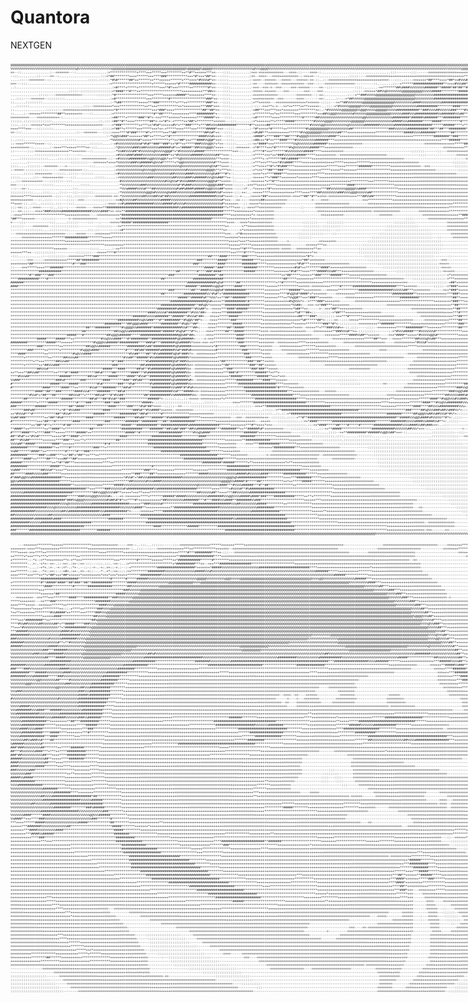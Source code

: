 # Quantora
NEXTGEN
<div style="font-family: monospace;white-space: pre;font-size: 5px;">
@@@@@@@@@@@@@@@@@@@@@@@@@@@@@@@@@@@@@@@@@@@@@@@@@@@@@@@@@@@@@@@@@@@@@@@@@@@@@@@@@@@@@@@@@@@@@@@@@@@@@@@@@@@@@@@@@@@@@@@@@@@@@@@@@@@@@@@@@@@@@@@@@@@@@@@@@@@@@@@@@@@@@@@@@@@@@@@@@@@@@@@@@@@@@@@@@@@@@@@@@@@@@@@@@@@@@@@@@@@@@@@@@@@@@@@@@@@@@@@@@@@@@@@@@@@@@@@@@@@@@@@@@@@@@@@@@@@@@@@@@@@@@@@@@@@@@@@@@@@@@@@@@@@@@@@@@@@@@@@@@@@@@@@@@@@@@@@@@@@@@@@@@@@@@@@@@@@@@@@@@@@@@@@@@@@@@@@@@@@@@@@@@@@@@@@@@@@@@@@@
%%%%%%%%%%%%%%%%%%%%%%%%%%%%%%%%%%%@%%%%%%%%%%%%%%%%%%@@@@@@@@@@@@@@@@@@@@@@@@@@@@@@@@@@@@@@@%@@@@@@@%@@@@@%%%%%%%%%%%%%%%%%%%%%%@%%%@@@@%%%%%%%%%%%%%%%%%%%%%%%%%%%%%%%%%%%%%%%%%%%%%%%%%%%%%%%%%%%%%%%%%%%%%%%%%%%%%%%%%%%%%%%%%%%%%%%%%%%%%%%@@@@%%%%@@@@@@@@@@@@@@@@@@@@@@@@@@@@%%%%%%%%%%%%%%%%%%%%%%%%%%%%%%%%%%%%%%%%%%%%%%%%%%%%%%%%%%%%%%%%%%%%%%%%%%%%%%%%%%%%%%%%%%%%%%%%%%%%%%%%%%%%%%%%%%%%%%%%%%%%
==--::...............:--=======---:................:=**************+****+++*****+++********++**#**++===+***+=----::::..........:=+=-=============---====-::----====-:.....................................:::--------:::------===============+++++===++++++++++++++++++++++++++====----:::::::::::::::.........................................................................................:-----:----------
--::..........::-----==--:......................:::=*##********++++******+++****###***********+++*#*+++*##*+=---::::...........:==--====---====++========-:-==++=--:................:::::----============+++++++++++++++===================++++++****++====-=++++==========--::::---::..........................................:::::--------::::::::.....................................................:::::.
.....::---========--::...................:::::.:::::-*#%#******##*++******++***++++++******+***+==+*#%%%%#*+=--:::::...........:-++==--======---=====---====+=-==-::..:--===============+++++++++++++====---::::.:::--==+++++*##****++++*##*=+#%%%#**##*++*##%#*+==-===----=*###*++=======-:::-:::..................:-------------::::::.................................................:::::::---::::::----:::
===---:::...........................................:=*********************+******+++==+*#*****############+=---::::...........:-==----====+==--==+++=======--===--:---================----------::........::--+******################**+=++#%%%##*#%%%%%############***#****+==+++====++******+++===--:........................................................................................................
..:...................................................:=#****+*****+***********+++**#*+++******++********#*+=----::::...........-++=--===-=--===-----===-======-----==--:::------------::::........-=+*******##%####%%%%%%%%#######**#####*##*##**#%%%###############****##*=+*#**+==+##********++**+++++=--..................................................:::---======+++++==========----::::::.............
...............................:::::-:::::::::::::::::=*####***#***++**********************+++++++++++***##+=----::::...........-=====-=+++==----===--------=+=----===-...............::::--===+++*##%%@%%%%%%%%@@@@@@@@@@@%%%%%#####*********######################********#######****#%######****+++====+++==++****+=-----------:::--:::::::::-----====++++++++===---:::::...............:::::::---------::...
...............:::::----==============--------:::::::-*#*****************+++*****++++==+#####**++++++++****+=----::::...........-+++==========----------========--:-++:............:---+**###%%%%%@@@@@@@@@@@@@@@@@@@@@%%%%%%%%%%###############################****##**+++**######***++**#%%####*+++++=====+++==+==-:::::::.....:::::::::::::-----============---::...................:---:::::::..............
...::::----=======--:::::::::........................:+#****************+++*********#*******************###*+=---::::...........-++=========--===-------====--------==:......:----=*##%%%%%%@@@@@@@@@@@@@@@@@@@@@@@@@@@%%%%%%%%%%#######################********#####*********#####**###*+++++++***+++++==+**=--=--:::-****#*+===========------:::::.....................................................:::::::
::......:::::::::....................................:-*%##*********+++++***###*********+***++**********###*+=---::::...........:+**+=====---==+==========+++*+=====-:::::---=+**##%%%%%%%%@@@@@@@@@@@@@@@@@%%%%%%%%%%####%%%%%%%%%%%##########################*****++******+**+*###*******++++**++**++***++==------:-+%#+=--::..........................................................::::::::::.............
...:::::::.............................:::--=====+++++*+++*************++**+++***********++*+++++++++***###*+==--::::...........:-::--=++**+-=---=+*++****++**+++++=:...::--+*#%%%%%@@@@@@%%%%%@@@@@@@@@@@@%%%%%%%%%%%%%###########********####**********+++***##########*******++++*###***********##*+++**+++++====--::-===-=-::::::::------:..................................................................
::.................::::::---=====++++++++++++++++++++++*#******************+++*###*++++***************##**##*==--::::...........-+##***+==***+++*++++++++*********+=:.-*#%%%%%%%@@@@@@@@%%@@@%%%%%@@@@@@%%%%%############**###%%%%##%%%%%%###****#%%%%%%%%%%%##***++++++*************++*******#*++***#*+++++***#*+++-:-=-:--=---=+++--:::.......................................................................
::.....:--===+++*********##**+++++++==----::.........:=*********************#**##*****+++++++++****#########*+---::::...........-+********++*++********+++*********+++##%%@@@%%%%%%%%%#%%%%%%@@@@@@@@@@@@@%%%%%%####%%%############%%#######%%%##***##*###########%%%%##**********++***************#****++**+++*##**+==-:::-==---+**+=-:........................................................................
==========----==========+=-:.........................:+##****+******###**#*=-=++****+===++*+++++=++****#####*+=---::::..........:+#********++++************#******##%%%%%%%%%%%%%%%%%%%%%%%@@%%%%%%%%%%%%%%#########*######%#######***#########********+++++****#########%%%##**++++++***********+*####*++***++++==+*++=-=*=----++++++*+=--:::::::..............................................................
::::::.:::::::::::::::.........................::.:::-=##**#**++++********##*=-=+*#*=-+*****++*##*+*********+=====---:::........:=*+++++++**+*****#####**********#%%%%%@@@@%%%%%%%%%%@@@@@@@%%%%%%%%%%%%%%%#####%%%########*****#####**********#**************+++=+****####%@@@%*+++++*********++************+++++***+===+##+-::=++=-=**+++=::...........................................::::::::::----=====---:
::::..:::--===+++*+++********++++++++++++++++++==-----=*###*********++***++*#%#*++++++#%*+***###****+***##%%%%##########*******#**+++==+##*********************#%%%%%@@%%%%%%%%%%%%@%%%%%%%%########%%%%%%%%####################******######****+*****++****+*++**+====+*****##%%%%%#*++*++**###*++++**+***#**+++*****++==+#%*=-==--*#*--*#+===---====--------::::----------------------------------:::::.......
=+++****+==---:::::::::..........................:::::=*##**+******+=+*****+++*+=-=*****+=++****+++*****#####*++=--::::........:-*#*+====*#******++**********#%@@@@@@@@@@%%%%%%%%%%%##*******************###%%%%%%%###########*##***##***#########**++*+****+*****++*****+++*##***###%%#*++*****##******+++****+++++++**+++**++=++==*#*++++=-:::.......................::::--:::::..................::-----=====
==-:::.............................::--=======---:::::=+++****#*###*****#*+******+++**##***************##%%#*+=---::::..........:=#%##***+====++++++******#%%@@@@@@@@%%%%%%%%%##***+++++++++++++++***************#####%%%%########********##***************#****************#***###*+**#@@%******+*##*+***#***+++***+++*++++++++*+===++==-====-.................................................................
...................................................:-*%@@%%###*+++++++*##*++****++**#***************####%%%#+++=---:::...........=####*+****###***##****#%@@@@%%%%%%%%%%%####**++++++++++++========+++++++++++++++++++***********########**###*********####***####*##**********######****##%%#****#*+*****%#***+++*##*+++++**+++**+++====--=---::...............................................................
:..::::......................::::::.................-*%%%%%%%%%%%%%%#*++==+*********+**++*##*+++***####%%@@#*++=---::::.........:+##+++*#*==***####****#%%%%%%%%%%#######***++++++======================================+++++++++++++****######************#####**####*###########***###****#%##*+=*#*++++*#%%*++++###*++++#*+++*+*#*=====-=-----:..............................................................
::-=+++******+++==--::....................:::::::....:-+#%%%%%%%%%%%%#*#%#**###**###*++*#**++*****###%%%%@@%*+*+=--:::::......::-=+*####*+=+**********%%@%%%%%%%%#######*+++++=============---------------------------------========++++++++*****##########%%##*#%##****####%####%%##***###**#####*+**##*+++*#%*+++*###++++***+*++*##+===--:-=***=:...........:.................................................
+++=======-:.........:-=+++***+=+++*****+=-:::.........:*@%%%%%%%###%%##%%%%%%%######%#*++*#####**##%%%%@@@%*+++=---:::-===+++=--=*#****+==*#*******#%@%%%%%%%%#####***+++============------------------------------------------------=====++++++*********###############*****#%######%#****####%%%#*******++#%%#*+++*#*++***++*++*##*+++=--+***#*-......::.....................................................
::-------:::-===+++++++++++++++**+++====--::...........-*%%##%%%%##*#%%%%%%%@%%%%%@@@#*+*#%%%%%%%%#####***************++=-::.....=****#*+=+*******#%%%%%%%%%#####****+++++=======------------------------------------:::::::-------::---======++++==+*#*++++**++*********######**#####**##*+++****#%#**++*#**++*%%#*++*#*+*+++++++**##*+++++**==**=::...:.......................................................
.............:::::::::::::----:-----::..................=#%%%%###%####%%%%%%%%%%####*++*#%%%%%%%######%%%%%%%##**+==-:..........:=*****+=+*++*###%%%%%%%#####*****+++++======--=========================-----------------::::----------------====++====+***++++++====+*+++****##%%##*********+++##**###+=++*#**+*#%%%#********++*******++++**==*#*+=:...........................................................
.....:::::::::::::::.....:::.:::::::--=============-::--+#%%%%%#########%%@@%%%%@@%*++***%@%%%%%%%%%%%%%%%%%%***+===-:..........:+****+-=*******##%%#####*******+++++=========+++++++++++++++====================---------------------------:-----========+=-=**+=++=-=++=++++**##%%%%%#*++**++****#*##*+*###***+*#%@@#*****##*******+++***+==*##*++-:..........................................................
.........:----------------------:::::::::---===++++*++++*%%%%%%%###%%######%@%%%#******+*%@@%%%%%%%%%%%%%%%%#***+++=-:..........:+***+==***+==*#%%####*****++++++++======+++*****+++++++*******+++++++++++++++===========------------------:::::::---======+*+::=+**=-=**=--==++**####%%%%#**+***+++#%##***%%#*****#%%%#*****#*+******++*%#++######++-..........................................................
::::.....:::::::--=======----=------------:::..........:+%%%%%%%%%%%%#%%%%%%%%%%%%%%%%%%%%@%%%%%%%%%%%%%%%@%%#**+++=-:..........:+**+=++**#*+*#%###****++++++++++++==+++******++++*******#######**********++++++++========--===-------------:::::::::::-------*+-:::+*+:-**+==-==+***#######%#+++*+++#%##*+*%%%%%***#%%####**#%##*******##*+*#######**=::::::...................................................
:-=====-::::::::::::------===++++++++=-::..............:+%%%%%%%%%%%%%@%%%%@@%%%%%%%%%%%%%%%%#%%%%%%%%%%@@@@%**+***+=::.........:+*+=+***##***###***+++++++++++++++++*****+++++**+++++++******************++++++++++==============------------:::::::::::::-----++-::--=++*+-=+++==+++********##***+++*#%%#**#%%%%#**%@%#*#%#**#%#******###*+*#%%%#++*#+:.........::::-----===-:::..................::--=+++++++
.......:::::-==++++===---::::..:::::--::::::...........:=#%%%%%%%%%%%%%%%%%%%%%%%%%%%##%%%%%%####%%%%%%%%%%@%##***#*+-:.........-++=+*++****####***++++++++++++++++****++++++++=====+++++++++++++++++++++++++++++++++========================-------:::::::::::::-=+=-----=++=:-=+++=+++++****+++#%#*+***#%#*##%%%%##%%%%%#%##**##**###*##%#**####*-.:-=::=======----::::..............:.:::-==++++++++=========
:::::.......:::--==++++++===----:::..........:::::......:+%%%%%%%%%%%%%%%###%%%%%%%%%%##%%%%%###%%######%%%@%%###**++-:.........-=+++++**+*###**++++++++*+++++++****+++++++=======++++++++++++++++++++++++++++++++++++=============================-------:::::::::--=+==---==+*+========++++++++==*%#**+*#######%%%%%%%%%%%###*###**##**%%#*###***+:...........................................................
...::-==+++++++==----:::::::--:::........................-#%%%%%%%%%%%%%%%%%%%%%%%#%%@%%#*#%%%####%%%%%%%@@@%#**+====-::......:-=++++++*+**#***++++++++++++++++++++++++++++++++++++++*********+++********++++++++++++++++=======================++======--------:::::::::-------==+++=========+++===+%%%*+*########%%%##%%%%#%%#*##**#%##%@%*******+==-=========----::::........................................
===----::--------::::::..............:::::...............-*%%%%%%%%%%###%%%%%%%%%%%%%%%%%#*#%###%%%%%%%%%@@@@%###*====-:::::.-+==**+++++*****++++++++++++++========+++++++*********####*********************+++++++++++++====================+++++++=======---------:::::::::::::::----------======--+#%%#**########%%%##%@%%%%%**##+*%#*#%@%#***+==-------::::::...............................................
--:---==-:.......................:::.....................-*%%%#####%%%%#***##%%%%%%%%%%%#%##%####%#####%%@@%%%%##*====--::::=*-.-*++++++*#*++++++++++++++++======++++***##%%%%%%%%@@@@@%%####*****************+++++++++++++==============+++++++++++++++========-------::::::::::::::----------========+#%##########%%%#%%####%@#*##*+##***###%%*=:.............................................................
::::::::::::.....::::.....::-:---:::--::::::.............:*%%%%%%%%%%%%%@@@%#%%%%%%@%###%%%%%%%%%%###########%%#*+==+=-:::-++:..-+++++****++++++++=++++****++++****##%%%%%%%%%###%%%%@@@%%%%%%##**************++++++++++++++++++++++++++++++++++++++++++++++======-------:::::::::::::::-:-------=======+#%*########%%%#%%###*#@%**#*+*######***=:..............................................................
==+++++****+++++++++==--:::---:::.:::::::----=========-==-*%%%%%%%%%%%##%%%%##%%#*##%%%%%%%%%%%##############%%%#*+++=-::-+-...:=++=+*##*+++++++=====-==++**##**#**++===-===========++++***##%%##************++++++++++++++++++++++++++++++++++++++++++********++===----------:::::::::::::::-----=====++*%########%%%###%%*+*#%#**#######%%*--+=:..............................................................
=====++++===---::.::::--------::::--===-----::::::::::--=+#@%%%%%##%%%%%%%%%%%%%#####%%%%%%%%%%%%%%%%%%%%%%%%%%%#*+++---++-::--=++==+##+++++++=====-------------=----====------------------=++*************+++++++++++++++++++++++++++++++++++++++++++++++********++===========-----::::::::::------==+++*##%###################%%%%%%###%%#*-::::..............................................................
**+++=-::..:::..:::::::.:::----:::................:-====-=+#%###############%%%%%#####%#%%%%#%%%%%%%%%%%%%%%%%%%#*+++++++---::-=++=+*+=+++++======----------------==================----------===++++++++++++++++++++++++++++++++++++++++++***********+++++++++******++++===========----::::::::-----==+***#####################%%%%%%%%%#*+-:...:::::::::::::.....................::----============-----::::..
:::-==:::.:-====-----::..:::--:----=====----===++**######################################%%######################**+***+==-::-=++=**============----------::------=========++++++=============+++=====+++++=================+++++++++++++*****************++++++++*******+++==++++++===----:::::-----===+***#########**###**########%%%%#*=====----::::::::.....................................................
::--==-:::---==++*###%%%%%%################%%%%%####*+=-==+**####################################################******+=====++++*+=+++=====---------------:-------====++++++++++++=============-==============----------=======+++++++++********************+++===++++**+++==============-------------==+*********####***#############*-............................:::............::::----======--:...........
--==++***********************++++++=======----======++++++*######################################################****+++====+=++*=-=++======-------------------------==+++++=====-------------------=======----------------=============++++++**######%#####***+++======+++======+++==========---------==++**************#########%%%*-:....................:::::::....::::-==++++++++++++===-:.................
*##***+++++==----:::::::-------=-=============----------=+*################################################********++++=====+++*==+++=======----------------------------------------------------------------------::::--------===========+++===++**##%%%%#%%%%%%#**++==========++++++=============-------===++************######%%#+:...........................:--------------::::::...........................
=----:::-------------:::......::::::-----:::---:-----====+*#####*###################*******************************++==---===+*==++========----------------::::::::-----:::::::::---------------------------:::::::::::-----------------==++=========++**#####%@%%##**++========+++++===============------===+++************##%%#+-.............................................................................
:::::::-----========--::::::::::::::----------::::::::---=+*******************************************************+=-------+**==+++=========----------------::::::::--:::::::::-------------------------:::::::::::::::::---------------=====================+*#%@@%%#**++=================------====-------==+++++++******##*+=-:::::.:---=-----:..............................................................
--------:::::::::....::::::::::..........:::.::------:-:::+#*****************************************************+=-------+*+=+++===========---------------:::::::::::::::---::------------------------::::::::::::::::::::::::---------===============----------==*#%%#***++++========----------------------==+++++++******+===+==-:...........................................................................
---====++++=========++++=====------=====-----====++++*************************************************************+==---=*#+=+++++++=========------------:::::::::::::-----::-----------------------::::::::::::::::::::::::::::----------================---==-------=+#####**+++======---------------------==++++******+++**####*=:......................................::::::::::::::::::.................::
------=======+++++++++*******############********+++++************************************************************++====+*+++++++++++=========-----------:::::::--------------------------------::::::::::::::::::::::::::::::::---::------================---=-====------=++**###**++++====-----------------==+++****++=++*****++===--:::::........:::----====+++++++++++++++++++++++++++++*++++==--===========
*****************************+++++++++++++**************************************************************************+++++*+++**++++++=========-----=----------------==++++===-----------------:::::::::::::::::::::::::::::::::::::::---------------------------------------------==++++++++++=======--------==+****+=====++*+++=---++=----------====++++++++++++++++++====+++===========------::::::::.........
**************************************************+++++====+********************************************************++++++******++++++===============--------=====+***+=-------------------:::::::::::::::::::::::::::::::::::::::::::------------------------------------::::::::::::::::::----------------=++++++++++===+++++++=----=+++-:::-::----::::::::..................................................:
***********************++++===------------:::::.......:-=+***********************************************************+++++**#****+++++++=======-=====---========+**+=--------------------::::::::::::::::::::::::::::::::::::::::::::---------------------:::---------:::::::::::::::::::::::::::::-------==++++**###*=======++++=-------=++=::-----------::::::.......:::::::------:::---======++++++++++++++++
++++++***++--:::::::::::-----------::::::::---==+++****#*************************************************************+++****#*****+++++++===================++++*+=----------------------:::::::::::::::::::::::::::::::::::::::::::-----------------------:::::::::::::::::::::::::::::::::::::::::-----==++++**#**+======+**+----------::-=*=--------------::::-:::--==+++++====--=====-------::::::::::......
-:::.............:--:::::::::--=======+*****###**********************************************************##****####********###*****+++++++++===============++*#*=---------------------------:::::::::::::::::::::::::::::::::::::--------:-----------------::::::::::::::::::::::::::::::::::::::::::----==++++**++====-=======---:--=-===----++=-----------:----::::::::::..................................:::
---------===------======++++++*****##*#########****************************************************###********#####********######****++++++++++++++++==++++*##*+=======-----------------------:::::::::::::::::::::::::::::::::::::--===---------------------::::::::::----::::::::::::::::::--::--------==+++==--=====-=+++===+*+---=======---=+=--=---------:----::::::::::::.............................::::
+++=====+*##*********************#***###*********************************************************###**********####*********########*****++++++++++++++++*#%#***+++++++++============---------------::::::::::::::::::::::::::::::::-==+==---------------------::::::-----------::------------------------==+=------==--=+++++++++++---=========--==--=---==------:-==-:::::::::::::::::::.......................
::----==+*****++++***#######***************************************************************************#####**###***********#######*********+++++++++++#%#*++********####*+++++++============---------::::::::::::::::::::::::::::::-=+++=------------------------::-----------------------------------=====-----==--=+++++++++++++================+====--==----==-:-==:::--::::::::::::--::::..................
***************############*************************************************************##*********#****###*####************######**********++++++++*#%#***++++****#####%%%##***++++++===========------------::::::::::::::::::::::::-=+++==-------------------:::::::------------------------------======--:--===---+#*++=++++++++============++=-===-==-=++=---===--==----------:::::::::::::::-==++========++
**********#**###****###*************************************************************###*************#########**##*******************************++*##*****++++++**###*****######****++++++==============----------:::::::::::::::::::::-+*+=============--------::::::::---------------------=============-::::::::-*###*++++++=+++++++========+++--==--==--++=====-====--=--------:::::::::::::::::::-==+++++++
****###########****#************************************************************##***************################********************************##*****+++++==++*************************+++++++++==============-----:::::::::::::::::-=***+=============--------::::::::--------------==================-:::::::.:+*#**##*=-===++++++=========++=-=+=--====++==++=======--=-------------::::::::::::::..:-=+++
#######***************************************************************************************###############%@%#*******##*******************+**#*******+++=======++++**************************++++++++++++++++===-------::::::::::::::-+##*++============---------:::::::::---------=========+++++=====--:::::::..:+******=:-=+++++++++=======++=-=++===+++++===**=-======--====-----==----::::::::::::::::::-
####*****************************************************************************************######**######%%@@%#******####*************++++++***********++====-=======+++*****#******#######################****++=====---------:::::--=*###*++++++++======-------------------------=======+++++++++===--:::::::::::+#*******+++***++++++===++=++==+++==++==++====+*+-=========-===--==------:::--:::::::::::::
************************************************************************************###*********##***####%%%%@@%#*###########**********++++++++*****######**+++======---===+++***********##################%%%%%%##***++=======-------=++*###*++++++++++======----------------------=======+++++++++====---::::::::-+***+*****+++****++++++=+**=-=*+===+============**=======++=--==---=+=---------===-::-::::::
********************************************************************************##**********############%%*#%#*+*##############********++++++++****#%@@%#*####*+*+++====-----===+++++++********************###########**+++++++=======++***###*++++=+++++=========----------------======++++++++++++===-------::-=+*#**++****++++++*+++=+**+==+**++++++++===+++==++=+*+=======++*+===-=-===-------------:::-:--:
*****************************************************************************************#####**######%#**%%%*++**##**#######**********+++++++***++*%%@@#**+++*###**++++===-------=====++++++++++**************##########******************##**+++++++++++=========================++++++++***+++++====------==+*####*******++++++++++++++##+=+*+=+**++++++*#+==+*##==++++++======++====+==---=-------=--------:
*************************************************************************************###################@%#++==+**###########*#********++++++++++==+#%@%%%*=--=****###*+++++===--------========++++++++++++++++******************+++++++++*###***+++++++++++===================+++++++++****+++++=====--==+*****************++++++++++++++***+=++++**+=++++**+==+*#*==+++=++**+==+=======+++--===-----==------::
********************************************************************************##################**##%@%*=====+**#############********+++++++++====+*%%##=---===-=+*###***+++++====--------------------===============+++++++++++++++++++**##*****+++++++++++++=======+++++++++++*********+++++=====-=+*###***************++++++++**+++**+**+==+*++*++++*+**+=+*#*=-=+++===+##=-=++=++====++======----=--------
******************************************************************************##########%#######**#%%##*=--====+***####*######*********++++++++======+*%##**+=------=--==+*##**+++++++=====--------------------------===========+++===+++++**##******++++++++++++++++++++++++************+++++++=====*#%##*****************+++++++**#*++**+++++*##*+++++****+++*%%*===+***++++*+=**+==++==++========--==--------
*************************************************************************####%%%%%#*##########**#%%%*##=---==+++***########***********+++++++++========*%#***##+::---:::::-=*##***++++++++++++=======-------------------==============+++++***#*******+++++++++++++++++***************+++++++++=====*%%#######***********++++++++++*#*++**+++*#%##+++**##*+++**#%%*=-=++**++=+++=+**+=====+*+-===============---
*****************************************************************#######%%%%%#######**######**#%%%#*##=---==+++*****#####*************+++++++++======++++##****###*-::::::::-+++***#*******+++++++++++======--------------==========+++++++***##*************+**********************+++++++++++====*%@@%#*#%%%#***************+++++*##+++++*##*+*##*+++##*=++**##+====+***+=+++++==+#*==++++*+====+====--==+==--
*********************************************************###########%%@%%###***#**########**#%@@%*##*=----=+++*******###**************++=++++++====+++++==*%#******##*=-:::-==--:::-===++***********+++++++++++++=====------======+++++++*****##***********************************+++++++++++++=+#%%%%%***#%%#*+*#%%#*********+++++**##**++*#*++**++*##*****#*+====+*++++++++++*+++++=+++++=++============-====
**************************************************#########***##%@@@%####*******#########**#%@%**##*-----==+++********#####**********++====+++=====++**++===+*********###**#*=-:::::::::-=======+++**#######*********+++++========+++++*******###*******************************+++++++++++++++=+#%%%###***##%%*+++*#%%######*++*##**+++****##*++*********#**+==+***++++****+=++*##+--=++++**===+==+++==+=======
****************************************##***########******#%@@@@%%########*###############%%#***##=:----==++******##**#####*********++====+++===+++++*++==--===++**+***###%%%#+=-::.::::----::::--=+++++++++*****#########***+++++++*********##*******************************+++++++++++=+++=*%%%%###*****#%%*+++****#%%%#**+*#######***+++*+**#****##***+===+++==+***##***++++++*++=+*+++++++===+*#+-========
**************************************##***************##%%@@%%#################*######*#%@%#***#*=::---===+******##***#####*********+===-=+++===++++++++++==----===+++++++**###%%%#**++-:::::::::-------:-=*#%%%#####***#%%%%%%%#**************++++************************++++++++++++++++=+#%%###********%%#*********#%#****###%%%%%%###*#%#*+*#%##**++===+++*******++++*#%%*=-=+**++==========++**===+======
******************************#####***#************##%@@@%######*****####################@@%##*##+------===+************####********+++=========++++++++++++++==-------=+++++++*****####%%##**++++==-----==+*####**+++++*#%%%%%@@%#***********++++++++*********************++++++++++++++++=+##%###********#%#***###***###*****########%%%%%%@@%%%#**+++++++*####*******+++***++++*##+==+*++==++===+*+==++=-=+=-
**************#####*****#####***++**************#%%@%%%####***#*#########**#############%@%######=-----=-==+************####********+++==========+++++++++++++++====-------==+++++++=+++++++*****##**+==---==+++*******##%%%%@%%##***+++++++++++=++++++******************++++++++++++++++++#%####***##****#%#*+*%%#++#%%#*+**########**+*****#####*++=====++++*********++++++***+++++***++++++++===++*+=+*=-=+==
#########**********#####***++++++***********#%@@@%%######*##########****###%#***#######%@%#####%*====-=+=-==*************###********++======--====+++++++****++++++======--------===++=================-----=========++*#%%%#*+===++++++++++++++++++++++*****************++++++++++++++++#%###****##****#%%#***#%#*+*%@%****######*****+**##%%%%%%###*****+*++++++****#%%##***++++++++++++++==+++==++===*#+-=+==
**************###*********++************##%@@%%######*********#########%%##*###########%@%######+======+++=+*#************###*******++=====----====++++++++*******++++++=====----------=====+++=================+++*****+==========+++++++++++++++++++******************++++++++++++++*#%####***##*****###***##%#++*#%##**#############%%%%%%@@%%@%%%%%%%%%%%%%%#*+===+***##%%###****++=======+*+==+++++*#+--===
*********###******++******+**********#%@@@%####**************#****##%##*#######%#######%%#*###%#========+++++#*************###*******++====-----======+++++++*******++++++++++======----------------====-------------------=======+++++++++++++++++***********************++++***+++#@%%###**#%#*****#%#***#%%%#*+*#########*++++++*****#########################*+==+++**********##%###**+===++++++++++*%*=-=+=
****####**********++*************#%@%%%####********************#%%##****##**#%%#######%@%#*###%*=--=====+++++***************###*******+===---------========++++**********++++++++++++++++======--------------------==============++++++++++++++++++*******************************#@%%%#****#%*****#%#****%%#*++*######%%#*++++**#*****######***********###%###**++==++++++++++++++++***#%%%#**++++**+=+*#*=:-==
*******+************++******##%%%%##************************#%%##**######*#%%#########%@%#####%*========++++++***************###******++===--------------=======+++++++++*****+++++++++++++++++++===+============-------=========+++++++++++++***********************+*********#%@@@@%****#%#****#%#****%%#***#######%%#*++++*******##********************#%%%#**+==+++***+++++++++++++++++**##*++++*#%%##**++++
************+**+++******##%%%##***********************#**###************#%############@%#*###%%+=========++++++*##************###**##**++===-------------------=========+++++++++++++++++++=============--------------==========+++++++++++++******************************###%@@%%%#**##%#***##%#*+**#%%##########%##*++*******###**#######*###**********#%%#*+++==+++++++++++++++++++++++++++++++++*###**+++**
*******+*******++*##%%%###****************************###************##%#############%@%#####%%+=-======++++++++**##***********###**##*+++=+=--------------------------============================-----------------==============+++++++++++***************************####%@@%###**####***##%%*****###########%%%#*+++*++*****#************************#%%#*++====++++++++++++++++++++++++++++++++*##*++++++**
**************##%%%#*****************************#####***####******##%#**#%##########%@%#####%%+--======+++++++++**###**********###*###**++++=--------------------------------------===========--------------------==============+++++++++++************************####*#%@%%#***####***###%%#**++*##########%%%%#*+**********##***********************#%%#*+++===+++**++++++++++++++++++++++++++*##*++++++****
++**+++**##%%##********++****#**####*********##%#*****##********####***#%############%@%#####%%+--======+++++++++***###*#*********######**+=**+---------------------------------------------------------------------============+++++++++++********************##%%%####@@@%#**#%%#*+====++#%#**+*###########%%%#*++*********###++**#*******************##*++++++++++***+++++++++++++++++++++++**#**++++++++++++
****#%%%##****************######*********##%%#******#####*****####**#%%#**###########%@%#####%%*--======++++++++++++*######********######**+++*+==----------------------------------------------------------------------====++++++++++++++****************####%%%###%%@@%####*+-::..........:+***##########%%%%#**++***##*++#%*++*****##**************###*++++++++++**+++++++++++++++++++++++***++++++++++++++++
%%###*******************###%#********###*********####*******###**##%##****###########%@%######%#=--====+++++++++++******#########*****####***+++++=---------------------------::::::::::------------------------------====+++++++++++++**************######%%%###%%@@%*++=-::::::::::::::::::=+*##########%%@%%******###****##****+**###**##*********#%#*+++++++********++++++++++++++++****#*****++++++++++++++
#********************#####*****#####**********#%#********###***#%#********#%#########%@%######%%+======+++++++++++*******####################****+++=====----------------------:::::::::::------------==-----------======++++++++++++++**********###%%%#%%%####%%%#+--:::::---------------=+***###########%%%%#*++**********##*******##***#********###*******+**********++++++++++++++****#****++++++++++++++*++
#****************####******####***++******#%%#***#######****##%#***********##########%%%###*#*#%#=======+++++++++++*********#################*#*****+++=====-----------------------------------------------------====++++++++++++++**********###%%@%%%%%####%%#+-:::::----------====--=*##****###########%%%%##*++*******++##*******##***##******####****#***********++++++++++++++**##****++++****++++++***+=::
*************####**##***###*******####%%%#****#######****##%#*************############%%#***#####+==-====+++++++++***********######################***+++++=========---======--------------------------------====+++++++++++++++*********###%%@@%##%%%%%%%%*=::::---------==========+#@@%*++**###########%%%%##*++*******+*##*+****#%**########*##*+**#****###********++++++++++**##****+++****+++++****+-::..::
**********#%%#*+*##***##*******##%%%#**+*****##%%#***#*#%%##***********##*###########%%#########%%+--====++++++++++*************######################****+++++=====================--------------------====++++++++++++++++***********##%%%%%###%##%%%%#+-:::------=========+====*%@%%%#*****###########%%%%##*++******+*#%******##**%%######%#*+*##****#**************+**++**##*****+*##**++++****+=::...:::::
*******##**********#*******######*********##%#***##*#%%#**###************######*=-::::::.:..::-==++=-=====++++++*+****************######################*****++++++++++================================+++**+++++++++++++******####**#%@@%%%#%%###%%@%*=:-------================*%%%%%%%%#****###########%%%%%#*++*##*****%#*****%#*#%%#*###%%#*******###*###**************####**+***##*++******=-:...:..:::::::
######********+*****#####**********#****###*******###**###************#####+-:::::::::::::::::::.......:::::----------==++*******############################**********+++++++++++==+++++++++++++++++****+++++++++++*******####***#%%@%%########%%%#+--:------===============+*#####%%%%%#*++**#######**####%%%#*+*#%#***#%%***######%%##%%%#*******########*++++*******##*******#***+******+-:..:.:::.:.:::::::
###**********######************##**####*************####******###****#%#*##*====--:::::--==-----::::::::::::::..........:.::::::--==++**##################################***************************++++++++*********####****##%%%%##########%%%+-::-----------=========+==*#########%%%%#*++**##**********#%%##++*##***#%####%%##%%%%%%%###****##########**+******###******###***###*+=-:.......::::::::::::::
*******###%##*************+*#**#%%###************####************###%#**#%%####*+++===--==++=====---------:::::::::::::::.:::.........:::::--=**#########################################*************************###*****##%@%%%###%##%%###%%*=::::::-----=+++=====+======#%##########%%%%%#************++*#%%%%#*++*##**#%##%#%%%%%%%%%#####*#####%%##*********###*****###***###*+=-:::.....::::::::::::::::::
++*#%%%#***#************##**#%%#************######********#########**##%#*******#**************+++++========--------::::::-::::::::::::::::..::.::-=*###########################************************########******##%@@@%%##%%##%%%#*#%*=::::::::----=---==+++++++++==*%#############%%%%#**++*******++***#%%%#*+*##**%%##%%%%%%%%%%######%%%%%##****########****#########%*=-:......:::..::::::::::::::::::
%%##*###**********++*##**#%#************####***********######*****##%##****######**#%##########******+++++++=========---===--=========++=--:::::::.::::-+**#**###############################################**#####%%%@@%####%#%%%%%**#*=:.::::-----===========-=====--=*############***##%%%%#*++*****+++++*###%%#++***##%##%%@@%%%%%################**#####***##%%%####*+=::....::::::.::::::::::::::::::::::
#*************+++*##***#*********####*************###********#######**########***##**#############***********++++++++=======++++==---++++=----:::::::::::.:-=+*####********#######################********########%%%%%####%%####%%#**=:.:::::------==============-----=*###########*********##%###**++++++++***#%%%#***#####%@@@%%%%##%################%#######%%%%##*+=-::..::::::::::::::::::::::::::::::::::
***********++*##**#**+******#*##**************###**********#####***###########**##############%################******++++++++***#**++++*+==--------::::::::::.::-=+*####*****##****#*****#*******###############%%%%####%%##%###+==:..:::----------================---+*#####*###***************######**+++++++**##%%#**####%@@@%%%%%%%%%%##################%%%%%##*=-::.:::::::::::::::::::::::::::::::::::::::
**####**++********++**####**+*************##***************###########****#######**##%%##*###**##%%##########***########**++**######%#*+=========----:::::::::::....::-=+**#####****************############%%%%%%%##%%%*+==-::...:::::::-------=---=====-----------+*#######*##************++++***##%%%##*++++++*##%%%##**#%@@@@%%%@@@@%%###############%%%%%#*=-::::::::::::::::::::::::::::::::::::::::::::::
#*****####***+****###***+++++******#####*++******************#####**#**********############******#%%@%####******************#######*+++++++++++======------:::::::::.....::::--=+**##########*######%%@@%%##*++=-::.............::::::::::::--:::--------:---------+###**####***********++++++++++++*#%@@@@%#*+++++*##%@@%##%@@@@@@@@@@%%%%######%%##%%%%%%#+-::::::::::::::::::::::::::::::::::::::::::::::::::
##**#%#*++*#%%#*******+++++*#***####*+********************####*************################*********####******************########***********+++++++======------::::::::::::.::::........:::::::................................::::::::::::::---====------=-----=+#%####***************++++++++++++++++*#%@@@@%%#*+++**#%@@@@@@@@@@@@%%%%%%%%%%%%%%@@@%#=-:::::::::::::::::::::::::::::::::::::::::::::::::::::
##***#%%##*******+++++++****###***+++**+****************##***************#############################************+++++++++**#############**********+++++=======------::::::::::.:::::::::::::::.:::....:.....................:::::::::::::::----------::::::---=*####**#****************+++++++++++++++++++*#%%@@@%%########%%%@@@@%%%%%%%%%%%%%%@@#*=-::::::::::::::::::::::::::::::::::::::::::::::::::::::::
%%%%##**#####*********####**++++++****************#*#********************#############################********+++++=====-----==++***###########*********+++++=========--------::::::::::::::::::::::::::::::::::::::::::::::::::::::::::::::::::---===+++++++===+*###********************++++++++++++++++++++***###%%%%%%@@%%%%@@@@%%%%%%%%%%%%%%#+-::::::::::::::::::::::::::::::::::::::::::::::::::::::::::::
#########******#######**++*****#************###***+*************************############################*******+++++====------------===++++*###########***++++=================---------------:::::::::::::::::::::::::::::::::::::::::::::::::::::::::::::::....:-*##***************++++++=+++++++++++++++++*+*******#%%@@@@@@@@@%%%%%%%%%%%%%*=-::::::::::::::::::::::::::::::::::::::::::::::::::::::::::::::
%%##*******####**++**********#*****#***###**************************************##########################*******+++++====-----------------========++++++++=============++++===========----------::::::::::::::::::::::::::::::::::::::::::::::::::::::::::::.::::-+####*#*********+++**+========+++++++++++*********##%@@@@@@@@@@%%%%%%%%%@%*=---::::::::::::::::::::::::::::::::::::::::::::::::::::::::::::::
#########******###*++###****++*##*+*##**++***++*******************************************####################*******+++======----------=-==========================--==================---------:::::::::::::::::::::::::::::::::::::::::::::::::::::::::::...:::-*######****#####******++++++++++++++++++++++++**####%%%@@@@@%@%%%@%%%%%%*+==-----------::::::::::::::::::::::::::::::::::::::::::::::::::::::
#******####*++*****##****+++##***##*+++++++++++++++*****************************************#####################*******+++++++=+++==============+++++++===========--------============------------:::::::::::::::::::::::::::::::::::::::::::::::::::::::::.:::::-+%#########******+++==+++==========+++++++++++*#####%%%%##%@@@%%%%%%%%#+==----------------:::::::::::::::::::::::::::::::::::::::::::::::::::
######****************++**#**##***+++++++++++++++****++***********************************************##########*######*******+**+++++++++++++++++*+**+++++++=======-------------------------------:::::::::::::::::::::::::::::::::::::::::::::::::::::::....::::-=##############%%###****+++=========+++*##*++*#####%%%*+*#@@%%%%%%%%#+=====--------------------::::::::::::::::::::::::::::::::::::::::::::::
#########************#####***+++++++++++++++++++++++++*********************#***************************************############****************************+++++=====-------------------------------::::::::::::::::::::::::::::::::::::::::::::::::::::::.......::=*############*******++++++++++====+=+*##*++*#####%%%*+*%@@@%%%%%%##*++======-------------------:::::::::::::::::::::::::::::::::::::::::::::
%%###***********##%%%#**++++**+++++++++++++++++++++++++++++************###****+++++++++**********++++++++**********#######################################*****+++++=====--------------------------------:::::::::::::::::::::::::::::::::::::::::::::::::.....:::::=#%%###%%%%%%#######***+++++++==+++***##***##%##%%#*+*%@@%%%%%%%#**+++=======-------------------::::::::::::::::::::::::::::::::::::::::::::
##******####%%%%%###*******+++++++++++=+====++++++++++++++++++++**###*****##**+++++++++++++++*******#####%%%%%%%%%%%%%%%#####%#%%%%%%####********############******++++============----------------------------:::::::::::::::::::::::::::::::::::::::::::......::::=#%%##########**********+++++++++**##******####%#########%%%%%%#*+++++=========------------------:::::::::::::::::::::::::::::::::::::::::::
#*###%@@%%%################**++++++=+=======++++++++++++++++*#%%#*+*##%%%##################%%%%%%%%%%%%%%%%%%%%%%%%@@@%@%###############*********++++***########*****++++=================---------------------------:::::::::::::::::::::::::::::::::::::.......::::=*#############**+++=+++====+++++++++**#################%%%%%##***++++++=========----------------::--::::::::::::::::::::::::::::::::::::::
@@%%######################******+++++=====+++++++++++++********##%%%%%%%#%%%####%%%%%%%%%%%%%%%%%%%%%%%%%%%%%%%%@@@@@%%#####*#*****##************++*++*****#####*******++++++++++================---------------------::::::::::::::::::::::::::::::::::::.........:::=#%#############****++******##########################%%%%%%##*****+++++==============------------::::::::::::::::::::::::::::::::::::::::
################################**+++=======+++++******#####%%%%%%%%%%%%%%%%%%%%%%%%%%%%%%%%%%%%%%%@%%%%%%%%%%%####***#%%%%######***#**##*************++*******************+++++++++================----------------------::::::::::::::::::::::::::::::::.......:::::-*#%#####*****#######################################%%%%%%######****++++++++================------------:::::::::::::::::::::::::::::::::
########################################**+++*****###%%%%%%%#%##############%%#####################********++++*****+#%%%%#**#%#############********************************+++++++++++================----------------------::::::::::::::::::::::::::::::.......::::-*%%##################################################%###*************+++++++====================------------:----:::::::::::::::::::::::
%%%%%%%##########################***********##%%@@@%%%%##**+++++*+++**++++*************************##%%%%%%##**++++***##%%%%%%%###################*************************++++++++++++++======================----------------::::::::::::::::::::::::::::.......:::::-=*#####******###**###*********####################################*****+++++++====================------------------------:-------------
##############################******###%%%%@@@%%%%%%#+--:-+=-=+++++++****+*******######*#####%%%%%%%%%%%%########%%%@@%%%%#####%####*###****###########*****++**+*********+++++++++++++++++++++================-----------------------:::::::::::::::::::::..........:::::=*##********************************#############################*******++++++=======================---------------------------------
#############################*###%%@@@@%%%%%%%%%%%%#%##%#*#*==****#*++++++++++++*##%%%%%%%%%########***#***####%%%####**########%%###***********************++++++***++++++++++++++++++++++++++++++++===================-----------------:::::::::::::::::::.::........::::-+#***********************************##########**************#*********+++++=========================-----------------------------::
##########################%%%%@%%%%%%%%%%%%####################++++++**###%%%%%%#****************####################%%%##%%%%%%%%%#####*********++*************+++++++++++++++++++++++++++++++++++++++++++===========--------------------::::::::::::::::::::.........:::::-=-------=====+++*******************************************************++++++++++====================------------------------------
###################%%%%@%%%%%%%%%%%#######################%%%%%%%%####**+++++++++++++**########################%%%%%%%%%%%%%%%%%%%%#########********************+++++++++++++++++++++++++++++++++++++++++++++++=======---==------------------::::::::::::::::::::.......::::::::::::::::---------=======+++++++++++++++++*******************+++++++++++++++++++===================------------------------------
#############%%%%%%%%%%%%%%##%%################%%%############*=-----=====++*****#############################%%%%%%%%%%%%%%%%%%###############*****************++++++**++++++++++++++++++++++++++++++++++++++++===========---------------------::::::::::::::::::..::::::...........::::::::::::::::-------------------==+*****++++++++++++++++===================================-----------------------------
##%%%%%%%%%%%%%%%%%%##%%%%%%%%%%%%%%%%%%%%%%%%%%%####****************#############################################################################*****************++++++++++++++++++++++++++++++++++++++++++++++===============------------------::::::::::::::::::::::......:.:::::::::::::::::::::::::::::---:::::::::::--========--==============-----------------------------------------------------::::::
############%#########%####*************************########*************#############################################%%###########################*****************++++++++++++++++++++++++++++++++++++++++++++++++====================-------------::::::::::::::::::::.::::::::::::::::::::::::::::::::::--:::::::::::::::--------------------------------------------------------------------------::--:::::
##########%%%%%%###########################*****************************#############################################################################*************************++++++++++++++++++++++++++++++++++++++++======--==============-----------::::::::::::::::::::::::::::::::::::::::::::::::::::--------:::::::::::---------------------------------------------------------------------------:::::::
#######################################*************************************####**************######**********#########################################*************************************************+++++++++++++++=====================---------------:::::::::::::::::::::::::::::::::::::::::::::::---------::::::::::---------------------------------------------------------------------------------::
###*******###########################*********#######*************************************************************#####################################*************************************************++++++++++++++======-===-------==--------------------::::::::::::::::::::::::::::::::::::::::-----------------------------------------------------------------------------------------------------------
@@@@@@@@@@@@@@@@@@@@@@@@@@@@@@@@@@@@@@@@@@@@@@@@@@@@@@@@@@@@@@@@@@@@@@@@@@@@@@@@@@@@@@@@@@@@@@@@@@@@@@@@@@@@@@@@@@@@@@@@@@@@@@@@@@@@@@@@@@@@@@@@@@@@@@@@@@@@@@@@@@@@@@@@@@@@@@@@@@@@@@@@@@@@@@@@@@%%%%%%%%%%%%%%%%%%%%%%%%%%%%%%%%%%%%%%%%%%%%%%%%%%%%%%%%%%%%%%%%####%##########%%%%%%%%%%%%%%%%%%%%%%%%%%%%%%%%%%%%%%%%%%%%%%%%%%%%%%%%%%%%%%%%%%%%%%%%%%%%%%%%%%%%%%%%%%%%%%%%%%%%%%%%%%%%%%%%%%%%%%%%%%%%%%%
    </div>
    <div style="font-family: monospace;white-space: pre;font-size: 5px;">
    ---=++++++********++++++***************+++++===++++==-----===-:..:::...::::::-----:::-=============+++******+++++++*****++===================================================---------------------=======+=====================-----===+++++***+++++++========+++++++++++++++++++++========================-----------------------=+*##########%################################################################
+++++++=-=+++***++++++++++***************+++++++++++++=+++++++=-:..:::---::---========++++++***++************++++===--========================================================---------------------======+================------------=====+++***********++++++++++++++++++++++++++==========================-----------------------==++**######################################################################
****++++=-==+****++****************************++++*********+++=====++++++++++++++++==+++*****#***#########***++-:::---=============================================================----------=========================-----------------------===++******+++++++++++++++++++++++++++++==========================----------------------===+**####################################################################
++*****+*+++***+***+***************++************************************++++====+++++=+**##################****+++============++++====================================================================++==============---------------------------==+++++++++++++++++++++++++++++++++++++==========================------------------=-==-=+*###################################################################
+********-:-*+-:=**==++===++**=-=**+=+*****************+++*********#*******++++++*****++*############******#********++++++++++++++++++++=++++++++++++++==========================================++++++++===========--==----------------------------==+++**++++++++++++++++++++++++++++++++==========++++++=========--------------------=--==+****########################################%%####################
*********-..=:.-+*=:-+=-.::-+=:.:==-:++-:::---:::.:::.-==-:..:=***********************+*##########***+=--=++***#################***********************+++++++++++++========+++++++++++++++++++++++++++===================---------------------------==++****+++++++++++++++++++++++++++++++========++++++++==========------------=-------=--==+*******###############################%%%%%%####################
*********-....:-+*=.:=-.-=-:=*-.:*+-.--::-:-=-.-+:.=+::-=.:--:-+**************####################*++====+*#####%%%%%%%%%%%%%%%%%%%%###########################****++++++++++++++++++++++++++++*+++++++===================----------------------------==++********+++++++++++++++++++++++++++++======++++++++++=========-----------------------=++******##########################%%%%%######%##################
+++******-::++-.-*=::+=::-::+#=.:++-.==--=::--.-*-.=*::=+:::::=+*********#########%%%%%%%%%%%%%%%%#####%%%#%%%%%%%%%%%%%%%%%%%%%%%%%%%%%%%%%%%%%%%%%%%%%%%%%%%%%%%#######*****+++++++++++*******++++++++===================-----------------------------==+*************++++++++++++++++++++++++=====+++++++++++=========-----------------===---==++*****#########################%%############################
++++*****+=+***+=**+*##*+++*##*+=+++=*++===+++=+*+=+*+++*+++=+*******###########%%%%%%%%%%%%%%%%%%%%%%%%%%%%%%%%%%%%%%%%%%%%%%%%%%%%%%%%%%%%%%%%%%%%%%%%%%%%%%%%%%%%%%%%%%%%######************+++++++++=======================---------------------------==+++***************************+++++++++++++++++++++++++=========-----------------------=++*****######################################################
****************####################*****************#*******#*****######%%%%%%%%%%%%%%%%%%%%%%%%%%@@@@@%%%%%%%%%%@@@%%%%%@@@@@@@@@@@@@@@@@@@@@@@@@@@@@@@@@@@@@@%%%%@@%%%%%%%%%%%%%%%%%######***++++++++++++++==================---------------------------==++***************************++++++++++++++++++++++++++=========---------------------===+*****#####################################################
+***************#**#####*####**##*###**##**###########********#####%%%%%%%%%%%%%%%%%@@@@@@@@@@@@@%%%%@@@@@@@@@@@@@@@@@@@@@@@@@@@@@@@@@@@@@@@@@@@@@@@@@@@@@@@@@@@@@@@@@@@@@@@@@@@@@@@%%%%%%%%%%####***+++++++++++++++===============--------------------------==++*****************************++++++++++++++++++++++++=======--------------------=--==+***######################################################
******************####***********#*******#############********##%%%%%%%%%%%%%%%@@@@@@@@@@@@@@@@@@@@@@@@@@@@@@@@@@@@@@@@@@@@@@@@@@@@@@@@@@@@@@@@@@@@@@@@@@@@@@@@@@@@@@@@@@@@@@@@@@@@@@@@@@@@@%%%%%%%%##***+++++++++++++===============-----------------------=-==++*****#************************+++++++++++++++++++++++======-----------------------===+*#######################################################
***************+++******************************************###%%%%%%@@@@@@@@@@@@@@@@@@@@@@@@@@@@@@@@@@@@@@@@@@@@@@@@@@@@@@@@@@@@@@@@@@@@@@@@@@@@@@@@@@@@@@@@@@@@@@@@@@@@@@@@@@@@@@@@@@@@@@@@@@@@%%%%%%%%###***++++++++++==============----------------------====++***######***********************+++++++++++++++++++++=======-----------------==--=--==++*##############################################%#####
****************++++=++*##******************************#####%%%%%%%@@@@@@@@@@@@@@@@@@@@@@@@@@@@@@@@@@@@@@@@@@@@@@@@@@@@@@@@@@@@@@@@@@@@@@@@@@@@@@@@@@@@@@@@@@@@@@@@@@@@@@@@@@@@@@@@@@@@@@@@@@@@@@@@@@@@%%%%%###**++++++++==============---------------------======+*##*#####################*******++++++++++++++++++++=========------------------===--==+**#############################################%####*
---==++++++=--==+***+=+********####****#############**###%%%%%%%%@@@@@@@@@@@@@@@@@@@@@@@@@@@@@@@@@@@@@@@@@@@@@@@@@@@@@@@@@@@@@@@@@@@@@@@@@@@@@@@@@@@@@@@@@@@@@@@@@@@@@@@@@@@@@@@@@@@@@@@@@@@@@@@@@@@@@@@@%%%%%%%###***+++++++===========-=---------------------==-==**###########################*****++++++++++++++++++++++========----------------==-=====+**################################################*
*****++++++==---=+***###*********************########%%%%%%%%%%@@@@@@@@@@@@@@@@@@@@@@@@@@@@@@@@@@@@@@@@@@@@@@@@@@@@@@@@@@@@@@@@@@@@@@@@@@@@@@@@@@@@@@@@@@@@@@@@@@@@@@@@@@@@@@@@@@@@@@@@@@@@@@@@@@@@@@@@@@@@@%%%%%%%%###**+++++===============================--===-=+*#############################*****+++++++++++++****++++==========-----------======--====+**########################################***####
++++****++++=--=+==+++******++*****************####%%%%@@@@@@@@@@@@@@@@@@@@@@@@@@@@@@@@@@@@@@@@@@@@@@@@@@@@@@@@@@@@@@@@@@@@@@@@@@@@@@@@@@@@@@@@@@@@@@@@@@@@@@@@@@@@@@@@@@@@@@@@@@@@@@@@@@@@@@@@@@@@@@@@@@@@@@%%%%%%%%%%###***+++++===================================+*##############################*******+++++++++******++++++=======------------====-====-==+**#######################################*#####
**++++==+++*+++++*********+=-::-+****++*******###%%%%@@@@@@@@@@@@@@@@@@@@@@@@@@@@@@@@@@@@@@@@@@@@@@@@@@@@@@@@@@@@@@@@@@@@@@@@@@@@@@@@@@@@@@@@@@@@@@@@@@@@@@@@@@@@@@@@@@@@@@@@@@@@@@@@@@@@@@@@@@@@@@@@@@@@@@@@@@@@@@@@%%%%%##**+++++++=================================*################################********+++++++********+++++==============================+**########################################%%%%
*++**++++==++********#%%#####*++*****+++*****###%%%@@@@@@@@@@@@@@@@@@@@@@@@@@@@@@@@@@@@@@@@@@@@@@@@@@@@@@@@@@@@@@@@@@@@@@@@@@@@@@@@@@@@@@@@@@@@@@@@@@@@@@@@@@@@@@@@@@@@@@@@@@@@@@@@@@@@@@@@@@@@@@@@@@@@@@@@@@@@@@@@@@%%%%%%%##**++++++================================+#################################*************************+++==============================+**##################################%%%######
*****************++===+####*****************##%%%%%@@@@@@@@@@@@@@@@@@@@@@@@@@@@@@@@@@@@@@@@@@@@@@@@@@@@@@@@@@@@@@@@@@@@@@@@@@@@@@@@@@@@@@@@@@@@@@@@@@@@@@@@@@@@@@@@@@@@@@@@@@@@@@@@@@@@@@@@@@@@@@@@@@@@@@@@@@@@@@@@@@@%@@@@%%%##*++++++===============================+*#%%%%%%%%%%###########################*********************++=============================+**#####################%%####################
****+++*#########**++**********************##%@@@@@@@@@@@@@@@@@@@@@@@@@@@@@@@@@@@@@@@@@@@@@@@@@@@@@@@@@@@@@@@@@@@@@@@@@@@@@@@@@@@@@@@@@@@@@@@@@@@@@@@@@@@@@@@@@@@@@@@@@@@@@@@@@@@@@@@@@@@@@@@@@@@@@@@@@@@@@@@@@@@@@@@@@@@@@%%%%%#****++++==============================*#%%%%%%%%%%%%%%%%########################*************####***++++++++++++++===============+**#**###################%####################
****#%%##%%%%%%##%%%%%%##*+**#####*****###%%%%@@@@@@@@@@@@@@@@@@@@@@@@@@@@@@@@@@@@@@@@@@@@@@@@@@@@@@@@@@@@@@@@@@@@@@@@@@@@@@@@@@@@@@@@@@@@@@@@@@@@@@@@@@@@@@@@@@@@@@@@@@@@@@@@@@@@@@@@@@@@@@@@@@@@@@@@@@@@@@@@@@@@@@@@@@@@%%%%@%%###**+++++++==========================+#%%%%%%%%%%%%%%%%%%%%%%%%#####################*****########****++++++++++++++============+**######################%%##############****##
**+++*#%%%%%%%%%%%%%%%%%%**+*###########%%%@@@@@@@@@@@@@@@@@@@@@@@@@@@@@@@@@@@@@@@@@@@@@@@@@@@@@@@@@@@@@@@@@@@@@@@@@@@@@@@@@@@@@@@@@@@@@@@@@@@@@@@@@@@@@@@@@@@@@@@@@@@@@@@@@@@@@@@@@@@@@@@@@@@@@@@@@@@@@@@@@@@@@@@@@@@@@@@@@@@%%%%%##***++++++=========================+##%%%%%%%%%%%%%%%%%%%%%%%%%%%%%%%%%%########################******++++++++++++==========++**########################%%%%################
***######%%%%%%%%%%%%%%%%%%####%#%%%%%%%%%@@@@@@@@@@@@@@@@@@@@@@@@@@@@@@@@@@@@@@@@@@@@@@@@@@@@@@@@@@@@@@@@@@@@@@@@@@@@@@@@@@@@@@@@@@@@@@@@@@@@@@@@@@@@@@@@@@@@@@@@@@@@@@@@@@@@@@@@@@@@@@@@@@@@@@@@@@@@@@@@@@@@@@@@@@@@@@@@@@@@@@@@%%%##**+++++==========================*#%%%%%%%%%%%%%%%%%%%%%%%%%%%%%%%%%%%%%%%%#####################******+++***++++=========+*#############%%%%#%%%%%%%%%%%%%%##############
##########%%%%%%%%%%%%%%%%###########%%%%%@@@@@@@@@@@@@@@@@@@@@@@@@@@@@@@@@@@@@@@@@@@@@@@@@@@@@@@@@@@@@@@@@@@@@@@@@@@@@@@@@@@@@@@@@@@@@@@@@@@@@@@@@@@@@@@@@@@@@@%%%%%%%%%%@@@@@@@@@@@@@@@@@@@@@@@@@@@@@@@@@@@@@@@@@@@@@@@@@@@@%%%%@%%%##*++++++=========================*#%%%%%%%%%%%%%%%%%%%%%%%%%%%%%%%%%%%%%%%%######################************+++========+**########%%%%%%%%%%%%%%%%%%%%%%%%%###******####
###%%%%%%%%%%%%%%%%%#%%%%%%########%%%%%@@@@@@@@@@@@@@@@@@@@@@@@@@@@@@@@@@@@@@@@@@@@@@@@@@@@@@@@@@@@@@@@@@@@@@@@@@@@@@@@@@@@@@@@@@@@@@@@@@@@@@@@@@@@@@@@@@@@@@%%%%%%%%%%%%%%%%@@@@@@@@@@@@@@@@@@@@@@@@@@@@@@@@@@@@@@@@@@@@@@@@%%%%@@%%%%#***+++++======================+##%%%%%%%%%%%%%%%%%%%%%%%%%%%%%%%%%%%%%%%%%%%#####################**********+++======++**########%%%%%%%%%%%%%%%%%%%%%%%%%##***+***###%%
#######%%%%%%%%%%%%%%%%%%#**+**#%%%%%%%%@@@@@@@@@@@@@@@@@@@@@@@@@@@@@@@@@@@@@@@@@@@@@@@@@@@@@@@@@@@@@@@@@@@@@@@@@@@@@@@@@@@@@@@@@@@@@@@@@@@@@@@@@@@@%%%%%%%%%%%%%%%%%%%%%%%%%%@@@@@@@@@@@@@@@@@@@@@@@@@@@@@@@@@@@@@@@@@@@@@@@@@@@@@@@%%%%##**+++++++===================+#%%%%%%%%%%%%%%%%%%%%%%%%%%%%%%%%%%%%%%%%%%%%%%########################*****++++===+++**####%%%%%%%%%%%%%%%%###%%%%%%%%%%%########%%%%%%
######%%%%%%%%%%%%%%#####%%%%%%%%%%%%%%@@@@@@@@@@@@@@@@@@@@@@@@@@@@%%%%%%%%%%%%%%%%%%%%%%%%%%%%%%%%%%%%%%%%%%%%%%%%%%%%%%%@@@@@@@@@@@@@@@%%%%%%%%%%%%%%%%%%%%%%%%%%%%%%%%%%%%%%%%%@@@@@@@@@@@@@@@@@@@@@@@@@@@@@@@@@%%%%%%%%%%%@%%%%%%%%%%%%#**+++++++++===============+*#%%%%%%%%########%%%%%%%%%%%%%%%%%%%%%%%%%%%%%%%%########################****+++++++******#####%%%%%%%%%%%%%%%%%%%%%#############%%%%%%%
%%%%%%%%%%%%%%%%%###***#######%%%%%%%%%%@@@@@@@@@@@@@@@@@@@@@@@@%%%%%%%%%%%%%%%%%%%%%%%%%%%%%%%%%%%%%%%%%%%%%%%%%%%%%%%%%%%@@@@@@@@@@%%%%%%%%%%%%%%%%%%%%%%%%%%%%%%%%%%%%%%%%%%%%%%%@@@@@@@@@@@@@@@@@@@@@@%%%%%%%%%%%%%%%%%%%%%%%%%%%%%%%%%%##**++++++++=============+*##%%%%%%%#############%%%%%%%%%%%%%%%%%%%%%#####%%%%######################****+++***###********############%%%%%%%%%#%%############%%%%%%
%%%%%%%%%%%%###%%%%%########%%%%%%%%%%@@@@@@@@@@@@@@@@@@@@@%%%%%%%%%%%%%%##%#%%%%%%%%%%%%%%%%%%%%%%%%%%%%%%%%%%%%%%%%%%%%%%%%%%%%%%%%%%%%%%%%%%%%%%%%%%%%%%%%%%%%%%%%%%##%%%%%%%%%%%%%%%%%%%%%%%%%%%%%%%%%%%%%%%%%%%%%%########%%%%%%%%%%%%%%##**+++++++==+++++==++++**#####%%%%######********####%%%%%%%%%%%%####%%%########%%#################*******########********##############****#######################
%%%%%%%%%%%%%%%%%%##****#####%%%%%%%%%%@@@@@@@@@@@@@@%%%%%%%%%%%%%%%%%%###############################%%%%%%%%%%%%%%%%%%%%%%%%%%%%%%%%%%%%%%%%##########%%%%%%%%%%%%############%%%%%%%%%%%%%%%%%%%%%%%%%%%%%%#####**************##%%%%%%%%%%%##**++++++++++++++==++**#######%%%######********######%%#%%%%%%%#######%%%##########################################**********#########********##########*********
%%%%%%%%%%%%%%%%%%%%%###########%%%%%%%%%%%%%%%%%%%%%%%%%%%%%%%%%############*********************########%%%%%%%%%%%####################################################***##################%%%%#######******+++++============+***######%%%%##**+++++++++++++++++**#########################%%%%%%############################%#####%%%%#############%%%%########***###########*********###############*******
########%%%%%%%%%%###########%%%%%%%%%%%%%%%%%%%%%%%%%%%%%%%#############********************************#############################******************###############**********************************++++===========-------===+++**#####%%###***+++++++++++++******#**##################################%%%%%%############*****#####%%%####%%%##%%%%%%%%%%%%##############*********#####################****
###****###%%%%%%%%%%%%%%%%#####%%%%%%%%%%%%%%%%%%%%%%%%%%#########************++++++++++++++++++++++*********************************************************************+++++++++++++++++++++++++++++===============------------====++****#######*****+++++++******************##***###########%%%%%#######%%%%%%#############****##################%#####%%%%%#############*#################%%%%#############
##########***######%%%%%%%%%####%%%%%%%%%%%%%%%%%%%###########***********++++++++++++++++++++++++++++++++++++++*****+++++++++++++++++++++++++++++++++++++++++++****++++++++++++=============================-----------------------===+++***#######*******+****************************########%%%%%%################%%%%#######**################################################%%%%%%%%%%##%%%%%##########***
########%%%%########*****###%%%%%%%%%%%%%%%%%%%%%#########**********+++++++++++++++++==========+++++=====++++++++++++++++++++++===+++++++++++++++++++++++++++++++++++++++=====================-------------------------------------=====+++****####*************************************######%%%%%##################%%%%#########%%%%%%%%%%#########%%#######################%%%%%%%%%%%%%%%%%%%%%########**+++
%%%%%%%%%%%%%%@@%%%%%%%%##*****#%%%%%%%%%%%%%%%%#########******++++++++++++++++++++++====================================================================================================------------------------------------------=======+++***###*******####**********************+****###%%%%%%########%%########%%%%%####%%%%%%%%%%%#######%%%%%%%%%%%################%%%%%%%%%%%%#######%%%%##########*****
%%%%%%%%@@@%%%%%%%%%%%%%%%%%%###%%%%%%%%%%%############*******++++++++++++++++++++++===================================================================================================---------------------------------------------========++*****#*****####**************++++++++++++++****###########%%%%###***####%%#####%###################%%##%%%%%%%#####################%%%%%##################%%%#####
%%%%%%%%%%%%%%%%%%%%%%%%@@%%%%%%%%%%%##%%%###########********+++++++++++++++++++++++================================================================================-----===============----------------------------------------------=======+++****#########***********++++++++++++++++=====+**########%#####################%%%%%%##################%%%%%####################%%%%%%%%%######%%%%######%%%%%%%#
%%%###%%%%%%%%%%%%%%%%%%%%%%%%%%%%%%###%%%###########*******+++++++++++++++++++++++===============================================================================------------=========-------------------------------------------------========+++**#########**********++++++++++++++++=======+++***############%%%%%%%%%%%%%%%%%%%%%%###########################**########%%%%%%%%%%%%%####%%%%######%%%%#%%%#
%%%%%%%%%%%%%%%%%%%%%%%%%%%%%%%%%%%%#####%###########*******++++++++++++++++++++======================================++++=====================--====--==----======------------========------------------======--------------------------=========++***##########********+++++++++++++++++=========+++**####***###%%%%%%%%%%%%%####%%%%%%#############*****##################%%%%%########%%#%%%%###############
#%%%%%%%%%%%%%%%%%%%%%%%%#%%%%%%%%%%################*******+++++++++++++++++++===================================++++++++++++++==============------=----=---========---------===========----------------=========------------------------------====+++**##########******+++++++++++++++++++============++**#######%%%%%%%%%%%%%%%%%%%%###%%%%%%%%%########*****##***########################%%##################
%%%%%%%%%%%%%%%%%%%%%%%%%%%%%%%%%%%%###############*****+++++++++++++++================================================++++++++++++=============--==----=============------============-----------------==========------------------------------=====++**##########*********+++++++***+++++++=============++***####%%%%%%%%%%%%%%%%%##***#%%%%%%%%#######*************************#############*################
%%%%%#####%%%%%%%%%%%%%%%%%%%%%%%%%%##############*****+++++++++++=====================================================++++++++++++++++============-----======++++=======================================-=============-------------------------======++**###########*******++++++********+++++++=============+**###%####%%%%%%%%%%%######%%%%%%%%%%%############******#########********####**###########*######
%%%########%%%####***######%%%%%%%%%%%###########*****++++++++++=================================++++++++++++============++++====+++++++++++++===============+++++==========+++============================================================------======++*#############***********####******+++++=================+*#########%%%%%%%%####*##%#%%%%%%%%%%%%%%%%%%%%###%%##########*******#########%####******####
%%%############%%%%%%%%%%%#######################*****+++++++++++===================+++++++++++++++++++++++++++++++++++++++++++++++++++++++++++++++++======+++**+++========+++++=======+++++++========++++++******************+++++++++++++============++**#############*****###########******+++++================++**##*###########%%#*****###%%%%%%%%%%%%%%%%%%%%%%%####%######******########%%%%####********
%%%%%#############%%%%#######%%%%%%%###%%#######******++++++++++======++++==++++++++++******************************#######********+++++++++++++++++++++++++****+++=======+++*++++++++++++++++++*******####################**************++++++++=======++*####%######**####%%%%%%%########*****++++++================++*####################%%%%%%%%%%%%%%%%%%%%%%%%%%##%%%%%#####################%%%%######***
%%%%%%#############**+++++++++**##***##########******++++++++++++++++++++++++++++***************************#################################******************+++========+++**+++++*****##############################******++++++++++++++==============+++++**###%%%###%%%%%%%%%%%%########****+++++++================++*#################%%%%%%%%%%%%%%%%%%%%%%%%%%%%%%%%%%%%###################%%%%%####****
%%%%%%############******+++++++++++*****######*******++++++++++++++++++++++++++++++++++++++++++**************#####################%%%%%%%########*************++++=========++*******######%%%%%%%############********++++++==============-----------==========++*#%%%%%%%%%%%%%%%%%%%%%########******++++++===============++*##########%%###%%%%%%%%%%%%%%%%%%%%%%%%%%%%%%%%%%%%############################****
%%%%%####%%%%####**********+++++++++++***###*********+++++++++++++++++++++++++++=========++++++++++++++++++++************##########################********+++++++=========++****###################*********+++++++==================--===================++++*#%%%%%%%%%%%%%%%%%%%%%%%%%######*******++++++===============+**##********############%%%%%%%%%%%%%%%%%%%%%%%%%%###########################***+**
%%%%%%###########****#####****++++++++***#**********++++++++++++++++++++++================++++++==+++++++++++++++++++++++******##################*********++++++++=========+++*********###########***********+++++++++++++++++++++=========================+++**#%%%%%%%%%%%%%%%%%%%%%%%%%%%%####********+++++++++============+**#*****+**************##%%%%%%%%%%%%%%%%%%%%%%%%#############********###########
%%%%%#############***####*********+++*************+++++++++++++++++++===========+++++++++++++++++++++++++++++++++++++++++++*******##############********+++++++++==========++++***************##########################################***+++++============++*#%%%%%%%%%%%%%%%%%%%%%%%%%%%%%%#####*******++++++++=============+*####*****##***##**#####%%%%%%%%%%%%%######%%%%%%%###*******##**************####
%%%%%%%##%%###%%#****##***************************+++++++++++++++++++++++==++++++++++++++++++++++++++++++++++++++++++++*******#########*****************+++++++==========++++++++++++++*******##%%%%%%%%%%%%%%%%%##%%%%##################***+++==============+#%%%%%%%%%%%%%%%%%%%%%%%%%%%%%%#########******++++++++============+*############################%%%%%%###########%%##**********###*****++**##*****
%######%%%%%%%%%#********************************++++++++++++++++++++++++++**************#########################################***************+++++++++++++======================+++++++**************************++++++++++++++==========================*#%%%%%@@@%%%%%%%%%%%%%%%%%%%%%%##########*****+++++++++++==========+*##########%%%%%%#############################################**********#####*
###*###%%%%%%%%%##*******++*****#######*********+++++++++++++++++++++++****************************************+++++**********************++++++++++++++++++===========================+++++++++++++++++++++++++++++++++++===================================+*#%%%%%%%%%%%%%%%%%%%%%%%%%%%%%%%########******++++++++++++=========+*######%%%%%%##################################*############*********+**#####
##***#%%%%%%%####***+***++****##########*******+++++++++++++++++++++++++++++++++++++++++++++++++++++++++++++++++++*******************+++++++++++++++================--------==============+++++++++++++*+++++++++++++++++==========================-===========++**##%%%%%%%%%%%%%%%%%%%%%%%%%%%########******++++++++++++========+*###%%%%%%%%%%%#########*************************########***************#####
###*##%%%%%%%%%%%##***++++****##########*******+++++++++++++++++++++++++++++++++++++++++++++++++++++++++++*********************++++++++++++++++++++===========---------------------=============++++++++++++++++++++++++++++++++++++===============--==----=====+++++**##%%%%%%%%%%%%%%%%%%%%%%%%#######*******++++++++++++========+*##%%%%%%%%%%%%%%%%%%%%##################*************##******#######****###
######%%%%%%%%%%%%##**+++++****########********++++++++++++++++++++++++++++++++++++++++++++++++++++++++++++++++++++++++++++++++++++++++++++++++++++========---------------------------===========++++++++===++++++++++++++======================-----------======++++++++**#%%%%%%%%%%%%%%%%%%%%%%######*******+++++++++++++++====++*###%%%%%%@@%%%%%%%%%%%%%%%%#******####***######****#############%%###**####
####%%%%%%%%%%%%%%##****++++******************+++++++++++=======+++++++++++++++++++++++++++++++++++++======================+++++++++++++++++++++===========--------------------------==============+++++=========------------------------------------------======++++====+++*##%%%%%%%%%%%%%%%%%%%#########*****+++++++++++++======++*##%%%%%%%%%%%%%%%%%%%%%%#########%%###******##*****#######################
####%%%%%%%%%#####*******+++****++++++++++*****+++++++++==============+++++++++++++++++====================================+++++++++++++++++++++++++======---------------------------==============++++++==============-----------------------------------===================++**##%%%%%%%%%%%%%%%%%#######*****+++++++++++++++++==++*#########%%%%####################%%%#####****#############################
###%%%%%%%###*********************++++++++*****++++++++++=================+++=============================================++++++++++++++++++++++++++=======--------------:::----------============++++++++++========================----------------------========================++*##%%%%%%%%%%%%#########*****++++++++++++++++==++*##########%%%%%%#############################################%%%%%%%######
%%%%%%%%###*******************++**+++++++++*******+++++++++++============================================================+++++++++++++++++++++++++++=======-----------::::::::--------===========++++++++++++===========================----------------==================--------====++*##%%%%%%#############******++++****+++++==++*#######%%%%%%%%%######################%%%%%%%%############################
#####%%#####*****************++++++++++++++*******+++++++++++++++++++===================================================+++++++++++++++++++++++++========------------::::---::::------===========+++++++++++==================================================+========--------------=====++*####%%%%##########******++*******++++++**##%%%%%%%%%%%%%%%#######################%%%%%%%%################**********
#############****************++++++++++++++********++++++++++++++++++++++===============================================+++++++++++++++**+++++++=======--------------::::----::::------=========++++++++++++===============================================++++++======------------------=====++**##############**************+++++**##%%%%%%%%%%%%%%%%%%%%%###########***#######################***************
%%%%#############************+++++++++++++++********+++++++++++++++++++++++++++++++++================================++++++++++++++*******+++++======---------------------------:::------=======++++++++++++=============================================++++++++++=====-------::::::::-------===++*#############**************+++*##%%%%%%%%%%%%%%%%%%%%%%%%%%##%%%########################********************
%%%%%%%%%%%%%%%%%########*******+++++++++++++***********+++++++++++++++++++++++++++++++=============================+++++++++++++*******++++++=======-----------------------------------------====++++++++++============================================+++++++++++++====------:::::::::::------====+*############****************##%%%%%%%%%%%%%%%%%%%%%%%%%%%%%%%%##**###############################*********
%%%%%%%%%%%%%%%%%%%%%%%#########****++++++++***************++++++++++++++++++++++++++++==============================++++++++++++***++++++================-----=====-----------------------------===++++++++++===============-------==================++++++===+++++++++====---------:::::::::-----==++*################******################%%%%%%%%%%%%%%%%%%%%%###******###***########################******
%%%%%%%%%%%%%%%%##%%%%#####################*##*************+++++++++++++++++++++++++++++==============================+++++++++++**++===============================================-======-------======+++++++=============------------=============+++++++============+++====------::::::::::::---===+**########################%%%%%%%%###########%%%%%%%%%%%%%%############*******#######################***
%%%%%%%%%%%%%%%%%####################%%%%%%######**********++++++++++++++++++++++++++++++===========================+++++++++++++++++======+++++++++++++++==========================++++++=================+++++=============-------====---==========++++++++++++================-----:::::::::::::---==+**###*##########%%%%%%%%%%%%%%%%%%#########%%%%%%%%%%%%%%################*****##############*########**
%%%%%%%%%%%##%%%%%%%%############################**********++++++++++++++++++++++++++++++++=====================++++++++++++++++++++++++++++++++*******+++++++++++++++====+++++++*********++++=====================================-====--=========++++***+++++++++================----------::::::-----==+**##########%%%%%%%%%%%%%%%%%%%######%%%%%%%%%%%%%%%##%%%#####%%%#####**********#####################
%%%%%%%%%%%%%%%%%%%%%%%#########********###%######*********++++++++++++++++++++++++++++++++++++===========+++++++++++++++++++++++++++++**********#####********+++++++++++++++++++********++++=====-------===============================--========+++++*****++++++++++++===========----------::::::-------==+******######%%%%%%%%%%%%%%%%%%###%%%%%%%%%%%%%%%%%###%####################*************************
%%%%%%%%%%%%%%%%####################%%%%%%%%%%%%%###********+++++++++++++++++++++++++++++++++++++++++++++++++++++++++============++++++****************************+++++++++++++==============----------------===================================++++++***+++++++++++++++++++=========-------::::::::::::---==++******####%%%%%%%%%%%%%%%%%%%#%%%%%%%%%%%%%%%%%%%%%%#########******##################***********
%%%%%%%####******####%%%%%%%%%%%%%%%%%%%%%@@%%%######*********++++++++++++++++++++++++++++++++++++++++++++++++++++++==============+++++++++++++++++++++++++++++++++++++++++========--------------------------------=========+====================+++++++++++++++++++++**+++++++++=======----------:::::::::--==++******######%%%%%%%%%%%%%%%%%%%%%%%%%%%%%%%%%%%%%%%%######*************#####**###########******
%%####**+++****###%%%%%%%%%%%%%%%%%%%%%%%%%###*******#*********+++++++++++++++++++++++++++++++++++++++++++++++++========================+======++++++=============================-----------------------------------=====++++===================++++++++++++++++++++++++*****+++++++========-------:::::::::--===++*****##############%%%%%%##%%%%%%%%%%%%%%%%%%%%#########***###*****************************#
***++++******#####%%%%%%%%%%%%%%%%%%#####************##********++++++++++++++++**++++++++++++++++++++++++++++++==========================+++++++===++++++=================================----==----------------------====++++++=============++++++++++=====+======+++++++++****++++++++========-----::::::::-----=++*******############%%#####%%%#############%%%%#%%%%%######%%%#########********************#
++++++***#######%%%%%%%%%%%%%%##**********************#####*******+++++++*+++++++++++++++++++++++++++++++++++++++=======================++++++++++++++++=================+++====================================---=======++++============+++++++++++++=====================++++++++++++++========------:::::::----==+**###****###########%%%%%%%%%###########%%%%%%%%%%%%%%%%%%%%################***********###
+++++++***####%%%%%%%%%%####***************************#####*********++++++++++++++++++++++++++++++++++++++++++++++++++++++++++++++++++++++++++++++++++++++++++==========+===============================================++++++++=========++******+++++++++===+++==============+++++++++============---------:::::---==+*############%%%%%%%%%%%##%####%%%%%%%%%%%%%%%%%%%%%%%%%%%#####################******###
++++++++***####%%######********************************########***************++++++++++++++++++++++++++++++++++++*************+++++++++++**++++++++++++++++++++++++++++++++++++++++++++++++++++++++++++++++++++++++====++++++++========+++***********+++++++++++++====================================--------::::::--=+**#########%%%%%%%%%%%%#########%%%%%%%%%%%%%%%%%%%%%%%%%%%%%%%%%%%%%%%%#########**####
+++++++++++****###**************************************##########*******************+++++++++++++++++++++++*******************************************************+++++++++********************************+++++++++++++++++++++====---::--===+++*********++++++++++++++++=============================--------::::::--=+**#####%%%%%%%%%%%%%%##########%%%%#####%%%%#######%%%%%%%%%%%%%%%%%%%%%%%%%%#########
++++++++++++++++***+++**********************************##############*******************+++++++++++++++++++****#######################**#######*********************++++++++****************+++++++********++++++++++++++++++=======-----:::::::::---==++++****+++++++++++++++++++=======================----------:----+**#####%%%%%%%%%%%%%%####***###%%%%#######%%#########%%%%%%%%%%%%%%%%%%%%%%%%#########
++++++++++++++++++++++++++++++++***************************#############******************++++++++++++++++*******###**************************+++++++++++++++++*++++++++++++++++++++============++++++++++++++++++++++++++++++===========---:::::::::::::::---==++****++++++++++++++++======================------------=+***########%%%%%%%%%%%########%%%%%%######%%%###########%%%%%%%%%%%%%%%%%%##%%########
++++++++++++++++++++++++++++++++***************************###################******************++++++***************++++++++++++++++****+++++++++++++++++++++++=====================================================+++++++++++=============----::::::::::::::::--==++++++++++++++++++++++++=+++===++==============--==+*#########%%%%%%%%%%%%%%######%%%%%%%%%#####%%%%%%%%%%%%%%%%%%#########################
++++++++++++++++++++++++++++++++++**************************####################*******************+++***********++++++++++++++++++++++++++++++++++++++++++++++++++++++==============================================+++***+++++++================-----:::::::::::::::::----======+++++++++++++++++++++++++==========++**##########%%%%%%%%%%%%%%#######%%%%%%%%%###%%%%%%%%%%%%%%%%%%%#########################
+++++++++++++++++++++++++++++++++++++++++**********************###########################**********************++++++++++++++++++++++++++++++++++++++++++++++++++++=====================================-=========++**********+++++==================-----:::::::::::::::::::::::-==++***+++********+++++++++++++**#####*##########%%%%%####%%%%########%%%%%%%%%%%%####%%%%%%%%%%%%%%%########################
+++++++++++++++++++++++++++++++++++++++++++********************################################*********+++++++++++++++++++++++++++++++++++++++++++++++++++++++++++++++++========================================++*######*******++++====================--------:::::::::::::::::::::--=++**********************#####################%#######%%##%#####%%%%%%%%%%%%%%#####%%%%%%%%%%%%%########################
++++++++++++++++++++++++++++++++++++++++++++++******************##################################********++++++++++++++++++++++++++++++++++++++++++++++++++++++++++++++++++++++++++++=========================++***##########****++++++===++++++==+=========--------:::::::::::......::::--==+++++***************###############################%%%%%%%%%%%%%%%%%%%%%%%%%%%%%%%%%%%%###########################
+++++++++++++++++++++++++++++++++++++++++++++++*****************#####################################**********+++++++++++++++++++++++++++++++++++++++++++++++++++++++++++++++++++++=========================++*******########*****++++++======++++==============------::::::::::.::::::::::::-=++++*******************##########################%%%%%%%%%%%%%%%%%%%%%%%%%%%%%%%%%##############################
++++++++++++++++++++++++++++++++++++++++++++++++++*******************####################################********++++++++++++++++++++++++++++++++++++++++++++++++++++++++++++++++++++++++++===+++====++++=++******++++***#####******+++++++====++++++++============-------:::::::::::::::::::.::-=+++*******+******************########***##%%%%%%%%%%%%%%%%%%%%%%%%%%%%%%%%%%%%%%%%%###########################
+++++++++++++++++++++++++++++++++++++++++++++++++++++++*****************##################################***************+++++++++++++++++++++++++++++++***++++++++++++++++++++++++++++++++++++++++++++++++***##**++=+++**######*****+++++++=======++++++================----:::::::::::::::::::::-=++++*****+******#####****###############%%%%%%%%%%%%%%%%%%%%%%%%%%%%%%%%%%%%%%%#############################
++++++++++++++++++++++++++++++++++++++++++++++++++++++++++*****************####################################**************++++++++++++++++++++++++++**********+++++++++++++++++++++++++++++++++++++++++***####*+====++*****###******++++++=========++++================------:::::::::::::...::::--=++*****+++******###########%%%%%%#####%%%%%%%%%%%%%%%%%%%%%%%%%%%%%%%%%%%%%%#############################
+++++++++++++++++++++++++++++++++++++++++++++++++++++++++++++++++++*****************################################***************++++++++++++++++++**************++++++++++++++++++++++++++++++++++++++****####*++=====++************+++++++==========++=================--=----:::::::::::::.::::::--=+++**++++*******#######################%%%%%%%%%%%%%%%%%%%%%%%%%%%%%%%%%%%%%###########################
+++++++++++++++++++++++++++++++++++++++++++++++++++++++++++++++++++++**************************########################***************++++*************************++++++++++++++++++++++++++++++++++++++++****##**+=======+++*********++++++++============+++=================--::::::::::::::...::::::--=+++++**********########################%%%%%%%%%%%%%%%%%%%%%%%%%%%%%%%%%%%%%#########################
++++++++++++++++++++++++++++++++++++++++++++++++++++++++++++++++++++++++++*************************#########################***************************************+++++++++++++++++++++++++++====++++++++++***###*+==---===++++++*****++++++++++==========+++==========++===--:::::::::::::::....::::..::-==++************##%%%%####%%##########%%%%%%%%%%%%%%%%%%%%%%%%%%%%%%%%%%%%%%%%%%%####################
++++++++++++++++++++++++++++++++++++++++++++++++++++++++++++++++++++++++++++++***************************##########################*******************************++++++*+++++++++++++++++==========+++++++++******+==-----==++==+++++++++++++++++=================--------::::::::::::::::::::::::::::::::-=++*******##***###%%%%%%%%%%%%%###%%%%%%%%%%%%%%%%%%%%%%%%%%%%%%%%%%%%%%%%%%%%%%%%##################
=++++++++++++++++++***++++++++++++++++++++++++++++++++++++++++++++++++++++++++++++++*************************########################***********************+++++++++*********++++++++++==================+++++****+==------=========+++++++++===++==============--:::::::::::..::::::::::::::::::::::::::::-=+++*****##***#########%%%%%%%%%%%%%%%%%%%@%%%%%%%%%%%%%%%%%%%%%%%%%%%%%%%%%%%%%###################
====+++++++++++++++*****+++++++++++++++++++========++++++++++++++++++++++++++++++++++++++++++*************************######**********************+++++++++++++++++++++**+++++++++++=========================+++++++==-------====-----=====+++===================--:::::::::::::::::::::::::::::::::::::::::-==+++++***********######%%%%%%%%%%%%%%%@@@@@%%%%%%%%%%%%%%%%%%%%%%%%%%%%%%%%%%%####################
=====+++++++++++++++++****++++++++++++++++++================+++++++++++++++++++++++++++++++++++++++++*****************************************+++++++++++++++++++++++++++++++++++++==============================+++==-------=====--------========================---:::::::::::::::::::::::::::::::::::::::-==++++***+++*******#####%%%%%%%%%%%%%@@@@@@%%%%%%%%%%%%%%%%%%%%%%%%%%%%%%%%%%%%###################*
======++++++++++++++++++****++++++++++++++++++======---=========++++++++++++++++++++++++++++++++++++++++++++++++*************************++++++++++++++++===============+==++++====================================+==-------======---::----=======================--:::::::::::::::::::::::::::::::::::::::-==++++*************###%%%%%%%%%%%%@@@@@@@@%%%%%%%%%%%%%%%%%%%%%%%%%%%%%%%%%#######################*
=======++++++++++++++++++++++***+++++++++++++++++====----------========+++++++++++++++++++++++++++++++++++++++++++++++++++++++++++++++++++++++++++=======================================================-------======--------=====---::::::--======================---::::::::::::::::::::::::::::::::::::--=++++*************###%%%%%%%%%%%%%%@@%%@@@@@@@%%%%%%%%%%%%%%%%%%%%%%%%%%%####%%####################
==========++++++++++++++++++++++*+++++++++++++++++======-------------=====================++++++++++++++++++++++++++++++++++++++++++++++++++++=================================================----=====--------======----:---=====----:::::::--============+======----:::::::::::::::::::::::::::::::::::--=++***********###*###%%%%%%%%%%%%%%%%%%%%%%@@@@@%%%%%%%%%%%%%%%%%%%%%%%%%%##########################
============+++++++++++++++++++++++++++++++++++++++++=====----------------========================================+++++++++++++++===================================================-----------------------===========----:---======----:::::::--===========++=====----:::::::::...:::::::::::::::::::::::--=++*****##****######%%%%%%%%%%%%%%%%%%%%%%%%%%%%%%%%%%%%%%%%%%%%%%%%%%%%%%%#########################
===========+++++++++++++++++++++++++++++++++++++++++++======--------------------===============================================================================------------------------------------===================---------=====------::---======================--:::....::...:::::::::::::::::::::::--=+*****##############%%%%%%%%%%%%%%%%%%%%%%%%%%%%%%%%%%%%%%%%%%%%%%%%%###%######****################
==============++++++++++++++++++++++++++++++++++++++++++======--------------------------======================================================================----------------------===----==-==================++++==---------=====---------========================--:::...:::::::::::::::::::::::::::::--=+*******#############%%%%%%%%%%%%%%%%%%%%%%%%%%%%%%%%%%%%%%%%%%%%%%%############*********##########
=================+++++++++++++++++++++++++++++++++++++++++=====--------------------------------=============================================================------------=----------=====================++++++++++++==----------=====-----=========================---:::::::::-:::::::::::::::::::::::----=+**********###########%%%%%%%%%%%%%%%%%%%%%%%%%%%#####%%%%%%%%%%%%###########%%%%%%####***##########
=================++++++++***++++++++++++++++++++++++++++++========------::::::::::::::::::-------==============================================================----------------======================++++++++++++++==----------============+++++==================---::::::::::--:::::::::::::::::::------==+*########################%%%%%%%%%%%%%%%%%%%%%%%%%%%%#####%%%%%%%%%##########%%%%%%%%##############
======================++++****+++++++++++++++++++++++++++==========------::::::::::::::::::::------==================================================================--------==================++++++++++++++++++++==----------==========+++++++++===============---:::::::::::::::::::::::::::::::-------=++*##########################%%%%%%%%%%%%%%%%%%%%%%%%%%%%########################%%%%%########****###
========================+++++++******++++++++++++++++++++===========------:::::::::::::::::::::-------=======================================================================================++++++++++++++++++++++==----------========+++++++++++==============--:::::::::::::::----::::::::::::---------=+*##########%%########%%%%###%%%%%%%%%%%%%%%%%%%%%%%%%%%%%#####################################**+++*
=========================+++++++*******++++++++++++++++++++==========-----:::::::::::::::::::::::::-------===============================================================================+++++++++======++++++++++==-----------=======++++++++++++=============---::::::::----:::-----:::::--::----------=++*###%######%%########%%%%%%%%%%%%%%%%%%%%%%%%%%%%%%%%%%%%%######################################**++
===================++======++++++++*****+++*++++++++++++++++++++=======---:::::::::::::::::::::::::::----------==========================================================================================+++++++++==-----------======++++++++++++++===========-====---===-------------------------------=++**###%######%%########%%%%%%%%%%%%%%%%#######%%%%%%%%%%%%%%%########################################*
==========+*************++++++++++++*****+******+++++++++++++++++=======------:::::::::::::::::::::::::----------====------===============================================================================+++++++==------------====++++++++++++==============----=========-=============---------------==+***###%#%%%%%%%%%####%%%%%%%%%%%%%%%%%%#########%%%%%%%%%%%%%#########################################
==+++++++++********##******+++++++++++***************++++++++++==+++++===-------:---::::::::::::::::::::::------------------===----=====================================================================+++++++++==-----------====++++++++++++++======================--::----------------------------==+***####%%%%%%%%#######%%%%%%####%%%%%%%%%########%%%%%%########%%%%####################################
++++++++++++++++**********++++++++++++++++***********+++++++++++++++++===------------::::::::::::::::::::::::::---------------------====================================================================++++++++==-------------==++++++++++++++===================---::::::::::::::::::::::::--------==+***####%%%%%%%%%##########%%%%#%%%%%%%%%%%########%%%%%#################################################
=================++++++++++++++++++++++++++++++++++++++++++++++++++++====--------------:::::::::::::::::::::::::::::--------------------====================================================-============++++++==------------====+++++=====+++++==================-::::::::::::....:::::::::::::-----=++**########%%%%%%#############%%%%%%%%%%%%%%%%######%%##############################################%%%%%
-----------------=========+=====++++++++++++++++++++++++++++++++++++======---------------------:::::::::::::::::::::::::------------------==================----=====================-------------=======++++===-----------===++++++++=====+++++=======-----::-----::::::::......::.::::::::::::----==+**#########%%%%%%#####%#######%%%%%%%%%%%%%%%%######%###############################################%%%%%
-----------------------===================++++++++++++++++++++==+++===+===----------------------------:::::::::::::::::::::------------------------------------------------------------------------=======++===----------=====+++++++++++++++++====---:::::::::-----::::::::::::::.......::::.::::--=+***#######%%%%%%%%#####%%#####%%%%%%%%%%%%%%%%#######%%#%%%%#########################################%%%%%
:::::::::::::::::::-------====================++++++++++++++==========++=========-==-------------------------::::::::::::::::::---------------------------------------------------------------------===========---------===++++++++++++++++++====--:::::::::::::::-::::::::::::.....::::......::::-=++****########%%%%%########%%%%%%%#%%%%%%%%%%%%%#######%%%%%%%%#############****************#########%%%%###
:::::::::::::::::::::-------====================+++++++++++==================================================---------:::::::::::-------------------------------------------------------------------=========---------====+++++++++++++++++===---::::::::::::::::------::::::::..:...::::....:::::-=++******######%%%%#########%%%%%%##########%%%%%########%%%%%%#############************************#########
::::::::::::::::::::::::------============================================++++++++++++++==============================-----::::::::::---------------------------------------------------------------=======---------===+++++++++++++========--::::::::::::::::::---------:::::::::::::::::::::::---=++******######%%%%########%%%%%%%###########%%%############################**************######***********##
::::::::::::::::::::::::::------==========================================+++++++++++====================================----------:::-------------------------------------------------------------========-------====+++++=++==========----::::::::::::::::::::---:::---:::::::..:::::::::--------=++******#######%#######%%%%%%%%%%##########################################***##########*********###########
::::::::::::::::::::::::::::--------===========================================++++++============================================------------------------------------------------------------------=================++++++==++=========--::::::::::::::::::----:---------:::::......::::-----------=+++*****###############%%%%%%%%%%%%########################################***#############****+++****######
    </div>
